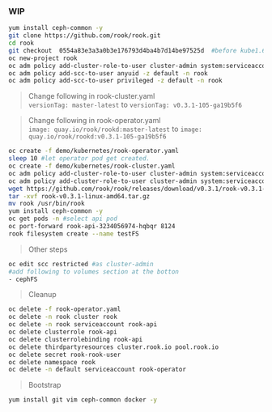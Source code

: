 ### WIP

```sh
yum install ceph-common -y
git clone https://github.com/rook/rook.git
cd rook
git checkout  0554a83e3a3a0b3e176793d4ba4b7d14be97525d  #before kube1.6
oc new-project rook
oc adm policy add-cluster-role-to-user cluster-admin system:serviceaccount:rook:default
oc adm policy add-scc-to-user anyuid -z default -n rook
oc adm policy add-scc-to-user privileged -z default -n rook
```

> Change following in rook-cluster.yaml    
`versionTag: master-latest` to `versionTag: v0.3.1-105-ga19b5f6`

> Change following in rook-operator.yaml   
`image: quay.io/rook/rookd:master-latest` to `image: quay.io/rook/rookd:v0.3.1-105-ga19b5f6`

```sh
oc create -f demo/kubernetes/rook-operator.yaml
sleep 10 #let operator pod get created.
oc create -f demo/kubernetes/rook-cluster.yaml
oc adm policy add-cluster-role-to-user cluster-admin system:serviceaccount:rook:rook-api
oc adm policy add-cluster-role-to-user cluster-admin system:serviceaccount:default:rook-operator
wget https://github.com/rook/rook/releases/download/v0.3.1/rook-v0.3.1-linux-amd64.tar.gz  ##linux binary
tar -xvf rook-v0.3.1-linux-amd64.tar.gz
mv rook /usr/bin/rook
yum install ceph-common -y
oc get pods -n #select api pod
oc port-forward rook-api-3234056974-hqbqr 8124  
rook filesystem create --name testFS

```


> Other steps  

```sh
oc edit scc restricted #as cluster-admin
#add following to volumes section at the botton
- cephFS
```

> Cleanup
```sh
oc delete -f rook-operator.yaml
oc delete -n rook cluster rook
oc delete -n rook serviceaccount rook-api
oc delete clusterrole rook-api
oc delete clusterrolebinding rook-api
oc delete thirdpartyresources cluster.rook.io pool.rook.io
oc delete secret rook-rook-user
oc delete namespace rook
oc delete -n default serviceaccount rook-operator
```

> Bootstrap   
```sh
yum install git vim ceph-common docker -y


